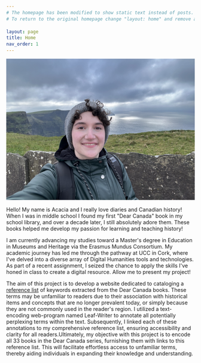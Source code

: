 ```yaml
---
# The homepage has been modified to show static text instead of posts.
# To return to the original homepage change "layout: home" and remove all other content.

layout: page
title: Home
nav_order: 1
---
```


<img src="/images/dcp profile photo.jpeg">

Hello! My name is Acacia and I really love diaries and Canadian history! When I was in middle school I found my first "Dear Canada" book in my school library, and over a decade later, I still absolutely adore them. These books helped me develop my passion for learning and teaching history! 

I am currently advancing my studies toward a Master's degree in Education in Museums and Heritage via the Erasmus Mundus Consortium. My academic journey has led me through the pathway at UCC in Cork, where I've delved into a diverse array of Digital Humanities tools and technologies. As part of a recent assignment, I seized the chance to apply the skills I've honed in class to create a digital resource. Allow me to present my project!

The aim of this project is to develop a website dedicated to cataloging a <a href="https://likethetree.github.io/reference/">reference list</a> of keywords extracted from the Dear Canada books. These terms may be unfamiliar to readers due to their association with historical items and concepts that are no longer prevalent today, or simply because they are not commonly used in the reader's region. I utilized a text-encoding web-program named Leaf-Writer to annotate all potentially perplexing terms within the text. Subsequently, I linked each of these annotations to my comprehensive reference list, ensuring accessibility and clarity for all readers.Ultimately, my objective with this project is to encode all 33 books in the Dear Canada series, furnishing them with links to this reference list. This will facilitate effortless access to unfamiliar terms, thereby aiding individuals in expanding their knowledge and understanding.

